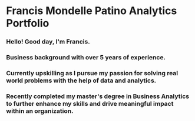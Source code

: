 # Francis Mondelle Patino Analytics Portfolio

### Hello! Good day, I'm Francis. <br/>
### Business background with over 5 years of experience. <br/>
### Currently upskilling as I pursue my passion for solving real world problems with the help of data and analytics. <br/>
### Recently completed my master's degree in Business Analytics to further enhance my skills and drive meaningful impact within an organization. <br/>



